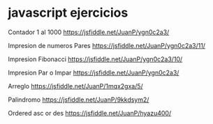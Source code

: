 # javascript ejercicios

Contador 1 al 1000
https://jsfiddle.net/JuanP/ygn0c2a3/

Impresion de numeros Pares
https://jsfiddle.net/JuanP/ygn0c2a3/11/

Impresion Fibonacci
https://jsfiddle.net/JuanP/ygn0c2a3/10/

Impresion Par o Impar
https://jsfiddle.net/JuanP/ygn0c2a3/

Arreglo
https://jsfiddle.net/JuanP/1mqx2gxa/5/

Palindromo
https://jsfiddle.net/JuanP/9kkdsym2/

Ordered asc or des
https://jsfiddle.net/JuanP/hyazu400/
